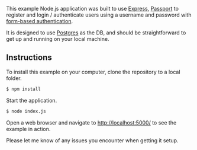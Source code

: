 This example Node.js application was built to use [Express](http://expressjs.com/), 
[Passport](http://passportjs.org/) to register and login / authenticate users using a username and
password with [form-based authentication](https://en.wikipedia.org/wiki/HTTP%2BHTML_form-based_authentication).

It is designed to use [Postgres](https://www.postgresql.org/) as the DB, and should be straightforward to get up and running on your local machine.

## Instructions

To install this example on your computer, clone the repository to a local folder.

```bash
$ npm install
```

Start the application.

```bash
$ node index.js
```

Open a web browser and navigate to [http://localhost:5000/](http://localhost:5000/) to see the example in action. 

Please let me know of any issues you encounter when getting it setup.